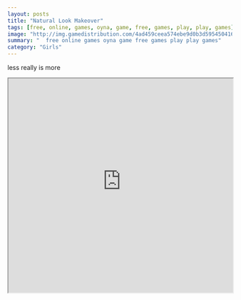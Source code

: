 ```yaml
---
layout: posts
title: "Natural Look Makeover"
tags: [free, online, games, oyna, game, free, games, play, play, games]
image: "http://img.gamedistribution.com/4ad459ceea574ebe9d0b3d595450416a.jpg"
summary: "  free online games oyna game free games play play games"
category: "Girls"
---
```


less really is more

<iframe width="100%" height="480px;" src="http://flash.gamedistribution.com?game=4ad459ceea574ebe9d0b3d595450416a"></iframe>